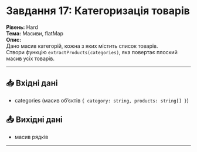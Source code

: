 # Завдання 17: Категоризація товарів  

**Рівень:** Hard  
**Тема:** Масиви, flatMap  
**Опис:**  
Дано масив категорій, кожна з яких містить список товарів.  
Створи функцію `extractProducts(categories)`, яка повертає плоский масив усіх товарів.  

---

## 📥 Вхідні дані
- categories (масив об’єктів `{ category: string, products: string[] }`)

## 📤 Вихідні дані
- масив рядків  

---